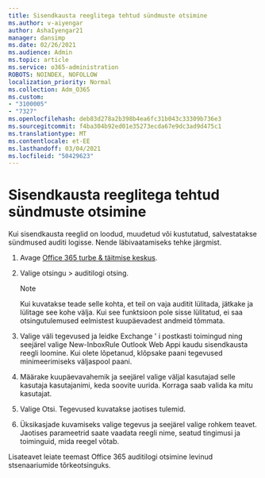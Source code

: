 ```yaml
---
title: Sisendkausta reeglitega tehtud sündmuste otsimine
ms.author: v-aiyengar
author: AshaIyengar21
manager: dansimp
ms.date: 02/26/2021
ms.audience: Admin
ms.topic: article
ms.service: o365-administration
ROBOTS: NOINDEX, NOFOLLOW
localization_priority: Normal
ms.collection: Adm_O365
ms.custom:
- "3100005"
- "7327"
ms.openlocfilehash: deb83d278a2b398b4ea6fc31b043c33309b736e3
ms.sourcegitcommit: f4ba304b92ed01e35273ecda67e9dc3ad9d475c1
ms.translationtype: MT
ms.contentlocale: et-EE
ms.lasthandoff: 03/04/2021
ms.locfileid: "50429623"
---
```

# <a name="find-events-performed-on-inbox-rules"></a>Sisendkausta reeglitega tehtud sündmuste otsimine

Kui sisendkausta reeglid on loodud, muudetud või kustutatud, salvestatakse sündmused auditi logisse. Nende läbivaatamiseks tehke järgmist.

1. Avage [Office 365 turbe & täitmise keskus](https://go.microsoft.com/fwlink/p/?linkid=2077143).
1. Valige otsingu > auditilogi otsing.

    > [!NOTE]
    > Kui kuvatakse teade selle kohta, et teil on vaja auditit lülitada, jätkake ja lülitage see kohe välja. Kui see funktsioon pole sisse lülitatud, ei saa otsingutulemused eelmistest kuupäevadest andmeid tõmmata.
1. Valige väli tegevused ja leidke Exchange ' i postkasti toimingud ning seejärel valige New-InboxRule Outlook Web Appi kaudu sisendkausta reegli loomine. Kui olete lõpetanud, klõpsake paani tegevused minimeerimiseks väljaspool paani.
1. Määrake kuupäevavahemik ja seejärel valige väljal kasutajad selle kasutaja kasutajanimi, keda soovite uurida. Korraga saab valida ka mitu kasutajat.
1. Valige Otsi. Tegevused kuvatakse jaotises tulemid.
1. Üksikasjade kuvamiseks valige tegevus ja seejärel valige rohkem teavet. Jaotises parameetrid saate vaadata reegli nime, seatud tingimusi ja toiminguid, mida reegel võtab.

Lisateavet leiate teemast Office 365 auditilogi otsimine levinud stsenaariumide tõrkeotsinguks.